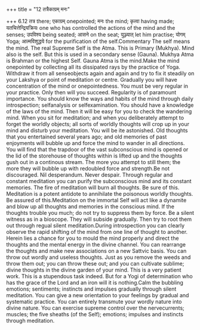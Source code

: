 +++
title = "12 तत्रैकाग्रम् मनः"

+++
6.12 तत्र there; एकाग्रम् onepointed; मनः the mind; कृत्वा having made;
यतचित्तेन्द्रियक्रियः one who has controlled the actions of the mind and
the senses; उपविश्य being seated; आसने on the seat; युञ्ज्यात् let him
practise; योगम् Yoga; आत्मविशुद्धये for the purification of the
self.Commentary The self means the mind. The real Supreme Self is the
Atma. This is Primary (Mukhya). Mind also is the self. But this is used
in a secondary sense (Gauna). Mukhya Atma is Brahman or the highest
Self. Gauna Atma is the mind.Make the mind onepointed by collecting all
its dissipated rays by the practice of Yoga. Withdraw it from all
senseobjects again and again and try to fix it steadily on your Lakshya
or point of meditation or centre. Gradually you will have concentration
of the mind or onepointedness. You must be very regular in your
practice. Only then will you succeed. Regularity is of paramount
importance. You should know the ways and habits of the mind through
daily introspection; selfanalysis or selfexamination. You should have a
knowledge of the laws of the mind. Then it will be easy for you to check
the wandering mind. When you sit for meditation; and when you
deliberately attempt to forget the worldly objects; all sorts of worldly
thoughts will crop up in your mind and disturb your meditation. You will
be ite astonished. Old thoughts that you entertained several years ago;
and old memories of past enjoyments will bubble up and force the mind to
wander in all directions. You will find that the trapdoor of the vast
subconscious mind is opened or the lid of the storehouse of thoughts
within is lifted up and the thoughts gush out in a continous stream. The
more you attempt to still them; the more they will bubble up with
redoubled force and strength.Be not discouraged. Nil desperandum. Never
despair. Through regular and constant meditation you can purify the
subconscious mind and its constant memories. The fire of meditation will
burn all thoughts. Be sure of this. Meditation is a potent antidote to
annihilate the poisonous worldly thoughts. Be assured of this.Meditation
on the immortal Self will act like a dynamite and blow up all thoughts
and memories in the conscious mind. If the thoughts trouble you much; do
not try to suppress them by force. Be a silent witness as in a bioscope.
They will subside gradually. Then try to root them out through regual
silent meditation.During introspection you can clearly observe the rapid
shifting of the mind from one line of thought to another. Herein lies a
chance for you to mould the mind properly and direct the thoughts and
the mental energy in the divine channel. You can rearrange the thoughts
and make new associations on a new Sattvic basis. You can throw out
wordly and useless thoughts. Just as you remove the weeds and throw them
out; you can throw these out; and you can cultivate sublime; divine
thoughts in the divine garden of your mind. This is a very patient work.
This is a stupendous task indeed. But for a Yogi of determination who
has the grace of the Lord and an iron will it is nothing.Calm the
bubbling emotions; sentiments; instincts and impulses gradually through
silent meditation. You can give a new orientation to your feelings by
gradual and systematic practice. You can entirely transmute your wordly
nature into divine nature. You can exercise supreme control over the
nervecurrents; muscles; the five sheaths (of the Self); emotions;
impulses and instincts through meditation.
